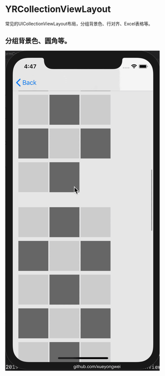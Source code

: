 # YRCollectionViewLayout
常见的UICollectionViewLayout布局，分组背景色、行对齐、Excel表格等。

## 分组背景色、圆角等。
![效果](https://raw.githubusercontent.com/xueyongwei/YRCollectionViewLayout/master/gif/YRAlignLine.gif)
